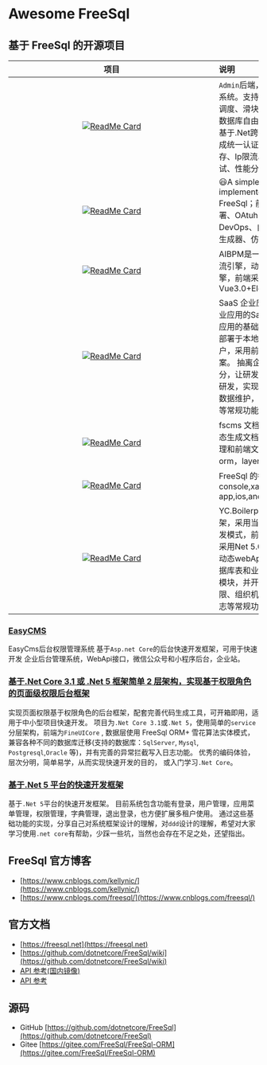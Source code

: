 # Awesome FreeSql

## 基于 FreeSql 的开源项目

<div class="freesql_open">

|项目|说明|
|:--:|:--|
|[![ReadMe Card](https://github-readme-stats.vercel.app/api/pin/?username=zhontai&repo=Admin.Core)](https://github.com/zhontai/Admin.Core)|`Admin`后端，前后端分离的权限管理系统。支持多租户、动态Api、任务调度、滑块拼图验证、国内外主流数据库自由切换和动态高级查询。基于.Net跨平台开发的WebApi。集成统一认证授权、数据验证、缓存、Ip限流、全Api鉴权、集成测试、性能分析、接口文档等。|
|[![ReadMe Card](https://github-readme-stats.vercel.app/api/pin/?username=luoyunchong&repo=lin-cms-dotnetcore)](https://github.com/luoyunchong/lin-cms-dotnetcore)|😃A simple and practical CMS implemented by .NET 6 + FreeSql；前后端分离、Docker部署、OAtuh2授权登录、自动化部署DevOps、自动同步至Gitee、代码生成器、仿掘金专栏|
|[![ReadMe Card](https://github-readme-stats.vercel.app/api/pin/?username=leooneone&repo=aibpm.plus)](https://github.com/leooneone/aibpm.plus)|AIBPM是一个MIT协议开源的工作流引擎，动态表单设计，工作流引擎，前端采用Vue3.0+ElementPlus|
|[![ReadMe Card](https://github-readme-stats.vercel.app/api/pin/?username=alonsoalon&repo=TenantSite.Server)](https://github.com/alonsoalon/TenantSite.Server)|SaaS 企业应用管理系统，定位于企业应用的SaaS服务框架，企业云端应用的基础开发框架（当然也可以部署于本地），系统被设计用于多租户，采用前端后端完全分离技术方案。 抽离企业应用软件研发公共部分，让研发人员有条件聚焦在业务研发，实现了用于权限管理的基础数据维护，权限赋权，缓存，上传等常规功能。|
|[![ReadMe Card](https://github-readme-stats.vercel.app/api/pin/?username=hejiyong&repo=fscms)](https://github.com/hejiyong/fscms)|fscms 文档类的cms，通过wiki动态生成文档，包括后端完整权限管理和前端文档页，采用freesql orm，layer。|
|[![ReadMe Card](https://github-readme-stats.vercel.app/api/pin/?username=densen2014&repo=FreeSqlDemos)](https://github.com/densen2014/FreeSqlDemos)|FreeSql 的各种工程 demo, console,xamarin app,ios,android,wpf,blazor,nf461|
|[![ReadMe Card](https://github-readme-stats.vercel.app/api/pin/?username=yc-l&repo=yc.boilerplate)](https://github.com/yc-l/yc.boilerplate)|YC.Boilerplate 是一套快速开发框架，采用当下流行的前后端分离开发模式，前端 采用VUE 2.0、后端采用Net 5.0；框架实现了多租户、动态webApi、多种ORM、IOC、数据库表和业务代码生成等等一系列模块，并开发了用户管理、角色权限、组织机构、数据字典、审计日志等常规功能。|

</div>

<style>
.freesql_open table th:first-of-type {
   min-width:400px;
}
</style>

<!-- 无法正常预览 -->
<!-- |[![ReadMe Card](https://github-readme-stats.vercel.app/api/pin/?username=jasonyush&repo=EasyCMS)](https://github.com/jasonyush/EasyCMS)|EasyCms 企业建站，事业单位使用的 CMS 管理系统| -->

### [EasyCMS](https://github.com/aprilyush/EasyCMS)

EasyCms后台权限管理系统 基于`Asp.net Core`的后台快速开发框架，可用于快速开发 企业后台管理系统，WebApi接口，微信公众号和小程序后台，企业站。

### [基于.Net Core 3.1 或 .Net 5 框架简单 2 层架构，实现基于权限角色的页面级权限后台框架](https://gitee.com/sundayisblue/BoYuanCore/)

实现页面权限基于权限角色的后台框架，配套完善代码生成工具，可开箱即用，适用于中小型项目快速开发。 项目为`.Net Core 3.1`或`.Net 5`，使用简单的`service`分层架构，前端为`FineUICore` , 数据层使用 FreeSql ORM+
雪花算法实体模式，兼容各种不同的数据库迁移(支持的数据库：`SqlServer`, `Mysql`, `Postgresql`,`Oracle` 等)，并有完善的异常拦截写入日志功能。 优秀的编码体验，层次分明，简单易学，从而实现快速开发的目的，
或入门学习`.Net Core`。

### [基于.Net 5 平台的快速开发框架](https://gitee.com/rongguohao/HaoHaoPlay_Back)

基于`.Net 5`平台的快速开发框架。
目前系统包含功能有登录，用户管理，应用菜单管理，权限管理，字典管理，退出登录，也方便扩展多租户使用。
通过这些基础功能的实现，分享自己对系统框架设计的理解，对`ddd`设计的理解，希望对大家学习使用`.net core`有帮助，少踩一些坑，当然也会存在不足之处，还望指出。

## FreeSql 官方博客

- [https://www.cnblogs.com/kellynic/](https://www.cnblogs.com/kellynic/)
- [https://www.cnblogs.com/freesql/](https://www.cnblogs.com/freesql/)

## 官方文档

- [https://freesql.net](https://freesql.net)
- [https://github.com/dotnetcore/FreeSql/wiki](https://github.com/dotnetcore/FreeSql/wiki)
- [API 参考(国内镜像)](http://101.34.7.82:8082/api/index.html)
- [API 参考](https://docs.dotnet-china.com/FreeSql/index.html)

## 源码

- GitHub [https://github.com/dotnetcore/FreeSql](https://github.com/dotnetcore/FreeSql)
- Gitee [https://gitee.com/FreeSql/FreeSql-ORM](https://gitee.com/FreeSql/FreeSql-ORM)
